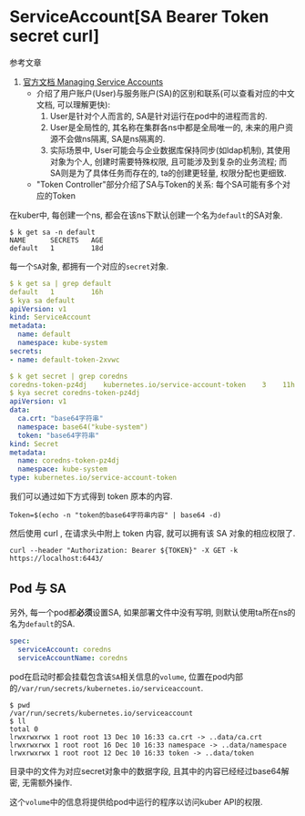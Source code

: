 # ServiceAccount[SA Bearer Token secret curl]

参考文章

1. [官方文档 Managing Service Accounts](https://kubernetes.io/docs/reference/access-authn-authz/service-accounts-admin/)
    - 介绍了用户账户(User)与服务账户(SA)的区别和联系(可以查看对应的中文文档, 可以理解更快):
        1. User是针对个人而言的, SA是针对运行在pod中的进程而言的.
        2. User是全局性的, 其名称在集群各ns中都是全局唯一的, 未来的用户资源不会做ns隔离, SA是ns隔离的.
        3. 实际场景中, User可能会与企业数据库保持同步(如ldap机制), 其使用对象为个人, 创建时需要特殊权限, 且可能涉及到复杂的业务流程; 而SA则是为了具体任务而存在的, ta的创建更轻量, 权限分配也更细致.
    - "Token Controller"部分介绍了SA与Token的关系: 每个SA可能有多个对应的Token

在kuber中, 每创建一个ns, 都会在该ns下默认创建一个名为`default`的SA对象.

```log
$ k get sa -n default
NAME      SECRETS   AGE
default   1         18d
```

每一个`SA`对象, 都拥有一个对应的`secret`对象.

```yaml
$ k get sa | grep default
default   1         16h
$ kya sa default
apiVersion: v1
kind: ServiceAccount
metadata:
  name: default
  namespace: kube-system
secrets:
- name: default-token-2xvwc
```

```yaml
$ k get secret | grep coredns
coredns-token-pz4dj    kubernetes.io/service-account-token    3    11h
$ kya secret coredns-token-pz4dj
apiVersion: v1
data:
  ca.crt: "base64字符串"
  namespace: base64("kube-system")
  token: "base64字符串"
kind: Secret
metadata:
  name: coredns-token-pz4dj
  namespace: kube-system
type: kubernetes.io/service-account-token
```

我们可以通过如下方式得到 token 原本的内容.

```
Token=$(echo -n "token的base64字符串内容" | base64 -d)
```

然后使用 curl , 在请求头中附上 token 内容, 就可以拥有该 SA 对象的相应权限了.

```
curl --header "Authorization: Bearer ${TOKEN}" -X GET -k https://localhost:6443/
```

## Pod 与 SA

另外, 每一个pod都**必须**设置SA, 如果部署文件中没有写明, 则默认使用ta所在ns的名为`default`的SA. 

```yaml
spec:
  serviceAccount: coredns
  serviceAccountName: coredns
```

pod在启动时都会挂载包含该`SA`相关信息的`volume`, 位置在pod内部的`/var/run/secrets/kubernetes.io/serviceaccount`.

```log
$ pwd
/var/run/secrets/kubernetes.io/serviceaccount
$ ll
total 0
lrwxrwxrwx 1 root root 13 Dec 10 16:33 ca.crt -> ..data/ca.crt
lrwxrwxrwx 1 root root 16 Dec 10 16:33 namespace -> ..data/namespace
lrwxrwxrwx 1 root root 12 Dec 10 16:33 token -> ..data/token
```

目录中的文件为对应secret对象中的数据字段, 且其中的内容已经经过base64解密, 无需额外操作.

这个`volume`中的信息将提供给pod中运行的程序以访问kuber API的权限.
